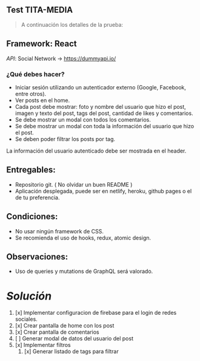 ## Test TITA-MEDIA
> A continuación los detalles de la prueba:
## Framework: React
_API_: Social Network -> https://dummyapi.io/
### ¿Qué debes hacer?
- Iniciar sesión utilizando un autenticador externo (Google, Facebook, entre otros).
- Ver posts en el home.
- Cada post debe mostrar: foto y nombre del usuario que hizo el post, imagen y texto del post, tags del post, cantidad de likes y comentarios.
- Se debe mostrar un modal con todos los comentarios.
- Se debe mostrar un modal con toda la información del usuario que hizo el post.
- Se deben poder filtrar los posts por tag.
>
La información del usuario autenticado debe ser mostrada en el header.
## Entregables:
- Repositorio git. ( No olvidar un buen README )
- Aplicación desplegada, puede ser en netlify, heroku, github pages o el de tu preferencia.

## Condiciones:
- No usar ningún framework de CSS.
- Se recomienda el uso de hooks, redux, atomic design.

## Observaciones:
- Uso de queries y mutations de GraphQL será valorado.

# _Solución_
1. [x] Implementar configuracion de firebase para el login de redes sociales.
2. [x] Crear pantalla de home con los post
3. [x] Crear pantalla de comentarios
4. [ ] Generar modal de datos del usuario del post
5. [x] Implementar filtros
   1. [x] Generar listado de tags para filtrar